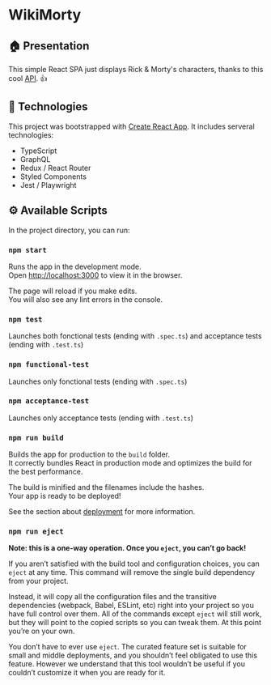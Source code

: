 # WikiMorty

## 🏠 Presentation

This simple React SPA just displays Rick & Morty's characters, thanks to this cool [API](https://rickandmortyapi.com/documentation/). 👍

## 🤖 Technologies

This project was bootstrapped with [Create React App](https://github.com/facebook/create-react-app). It includes serveral technologies:

- TypeScript
- GraphQL
- Redux / React Router
- Styled Components
- Jest / Playwright

## ⚙️ Available Scripts

In the project directory, you can run:

### `npm start`

Runs the app in the development mode.\
Open [http://localhost:3000](http://localhost:3000) to view it in the browser.

The page will reload if you make edits.\
You will also see any lint errors in the console.

### `npm test`

Launches both fonctional tests (ending with `.spec.ts`) and acceptance tests (ending with `.test.ts`)

### `npm functional-test`

Launches only fonctional tests (ending with `.spec.ts`)

### `npm acceptance-test`

Launches only acceptance tests (ending with `.test.ts`)

### `npm run build`

Builds the app for production to the `build` folder.\
It correctly bundles React in production mode and optimizes the build for the best performance.

The build is minified and the filenames include the hashes.\
Your app is ready to be deployed!

See the section about [deployment](https://facebook.github.io/create-react-app/docs/deployment) for more information.

### `npm run eject`

**Note: this is a one-way operation. Once you `eject`, you can’t go back!**

If you aren’t satisfied with the build tool and configuration choices, you can `eject` at any time. This command will remove the single build dependency from your project.

Instead, it will copy all the configuration files and the transitive dependencies (webpack, Babel, ESLint, etc) right into your project so you have full control over them. All of the commands except `eject` will still work, but they will point to the copied scripts so you can tweak them. At this point you’re on your own.

You don’t have to ever use `eject`. The curated feature set is suitable for small and middle deployments, and you shouldn’t feel obligated to use this feature. However we understand that this tool wouldn’t be useful if you couldn’t customize it when you are ready for it.
